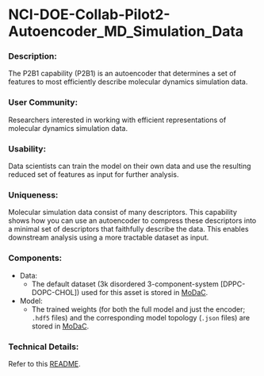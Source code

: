 # NCI-DOE-Collab-Pilot2-Autoencoder_MD_Simulation_Data

### Description:
The P2B1 capability (P2B1) is an autoencoder that determines a set of features to most efficiently describe molecular dynamics simulation data.

### User Community:	
Researchers interested in working with efficient representations of molecular dynamics simulation data.

### Usability:	
Data scientists can train the model on their own data and use the resulting reduced set of features as input for further analysis.

### Uniqueness:	
Molecular simulation data consist of many descriptors. This capability shows how you can use an autoencoder to compress these descriptors into a minimal set of descriptors that faithfully describe the data. This enables downstream analysis using a more tractable dataset as input.

### Components:	
* Data:
  * The default dataset (3k disordered 3-component-system [DPPC-DOPC-CHOL]) used for this asset is stored in [MoDaC](https://modac.cancer.gov/searchTab?dme_data_id=NCI-DME-MS01-7654212).
* Model:
  * The trained weights (for both the full model and just the encoder; `.hdf5` files) and the corresponding model topology (`.json` files) are stored in [MoDaC](https://modac.cancer.gov/searchTab?dme_data_id=NCI-DME-MS01-7681692).

### Technical Details:
Refer to this [README](./Pilot2/P2B1/README.md).
